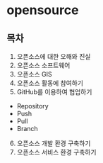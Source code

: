 # opensource

## 목차
1. 오픈소스에 대한 오해와 진실
2. 오픈소스 소프트웨어
3. 오픈소스 GIS
4. 오픈소스 활동에 참여하기
5. GitHub를 이용하여 협업하기
 - Repository
 - Push
 - Pull
 - Branch
6. 오픈소스 개발 환경 구축하기
7. 오픈소스 서비스 환경 구축하기
